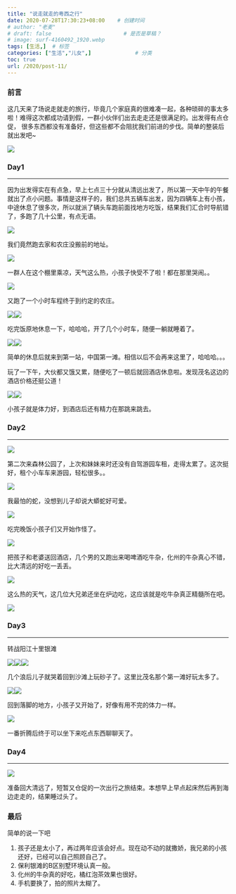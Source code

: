 ```yaml
---
title: "说走就走的粤西之行"
date: 2020-07-28T17:30:23+08:00    # 创建时间
# author: "老麦"
# draft: false                       # 是否是草稿？
# image: surf-4160492_1920.webp
tags: [生活,]  # 标签
categories: ["生活","儿女",]              # 分类
toc: true
url: /2020/post-11/
---
```


### 前言

这几天来了场说走就走的旅行，毕竟几个家庭真的很难凑一起，各种琐碎的事太多啦！难得这次都成功请到假，一群小伙伴们出去走走还是很满足的。出发得有点仓促， 很多东西都没有准备好，但这些都不会阻扰我们前进的步伐。简单的整装后就出发吧~

![](postImages/laomai/2023/02/27/163fc1a30c2973-1.webp)

### Day1

------

因为出发得实在有点急，早上七点三十分就从清远出发了，所以第一天中午的午餐就出了点小问题。事情是这样子的，我们总共五辆车出发，因为四辆车上有小孩，中途休息了很多次，所以就派了辆头车跑前面找地方吃饭，结果我们汇合时导航错了，多跑了几十公里，有点无语。

![](postImages/laomai/2023/02/27/163fc1a30cdeeb-1.webp)

我们竟然跑去家和农庄没搬前的地址。

![](postImages/laomai/2023/02/27/163fc1a30d5965-1.webp)

一群人在这个棚里乘凉，天气这么热，小孩子快受不了啦！都在那里哭闹。。

![](postImages/laomai/2023/02/27/163fc1a30dcffe-1.webp)

又跑了一个小时车程终于到约定的农庄。

![](postImages/laomai/2023/02/27/163fc1a30e539a-1.webp)![](postImages/laomai/2023/02/27/163fc1a30ec5a1-1.webp)

吃完饭原地休息一下，哈哈哈，开了几个小时车，随便一躺就睡着了。

![](postImages/laomai/2023/02/27/163fc1a310113d-1.webp)![](postImages/laomai/2023/02/27/163fc1a3107e28-1.webp)

简单的休息后就来到第一站，中国第一滩。相信以后不会再来这里了，哈哈哈。。。

玩了一下午，大伙都又饿又累，随便吃了一顿后就回酒店休息啦。发现茂名这边的酒店价格还挺公道！

![](postImages/laomai/2023/02/27/163fc1a310f9a1-1.webp)![](postImages/laomai/2023/02/27/163fc1a31170a7-1.webp)

小孩子就是体力好，到酒店后还有精力在那跳来跳去。

### Day2

------

![](postImages/laomai/2023/02/27/163fc1a312046c-1.webp)

第二次来森林公园了，上次和妹妹来时还没有自驾游园车租，走得太累了。这次挺好，租个小车车来游园，轻松很多。。

![](postImages/laomai/2023/02/27/163fc1a3128698-1.webp)

我最怕的蛇，没想到儿子却说大蟒蛇好可爱。

![](postImages/laomai/2023/02/27/163fc1a31303d7-1.webp)

吃完晚饭小孩子们又开始作怪了。

![](postImages/laomai/2023/02/27/163fc1a3137d87-1.webp)

把孩子和老婆送回酒店，几个男的又跑出来喝啤酒吃牛杂，化州的牛杂真心不错，比大清远的好吃一丢丢。

![](postImages/laomai/2023/02/27/163fc1a313f369-1.webp)

这么热的天气，这几位大兄弟还坐在炉边吃，这应该就是吃牛杂真正精髓所在吧。

![](postImages/laomai/2023/02/27/163fc1a314708e-1.webp)

### Day3

------

转战阳江十里银滩

![](postImages/laomai/2023/02/27/163fc1a314eb7a-1.webp)![](postImages/laomai/2023/02/27/163fc1a3155776-1.webp)![](postImages/laomai/2023/02/27/163fc1a315e28f-1.webp)

几个浪后儿子就哭着回到沙滩上玩砂子了。这里比茂名那个第一滩好玩太多了。

![](postImages/laomai/2023/02/27/163fc1a3166185-1.webp)![](postImages/laomai/2023/02/27/163fc1a316da4b-1.webp)

回到落脚的地方，小孩子又开始了，好像有用不完的体力一样。

![](postImages/laomai/2023/02/27/163fc1a3176f26-1.webp)

一番折腾后终于可以坐下来吃点东西聊聊天了。

### Day4

------

![](postImages/laomai/2023/02/27/163fc1a317e809-1.webp)

准备回大清远了，短暂又仓促的一次出行之旅结束。本想早上早点起床然后再到海边走走的，结果睡过头了。

### 最后

简单的说一下吧

1. 孩子还是太小了，再过两年应该会好点。现在动不动的就撒娇，我兄弟的小孩还好，已经可以自己照顾自己了。
2. 保利银滩的B区别墅环境认真一般。
3. 化州的牛杂真的好吃，橘红泡茶效果也很好。
4. 手机要换了，拍的照片太糊了。
